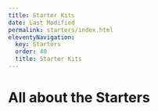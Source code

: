 ```yaml
---
title: Starter Kits
date: Last Modified
permalink: starters/index.html
eleventyNavigation:
  key: Starters
  order: 40
  title: Starter Kits
---
```


# All about the Starters
